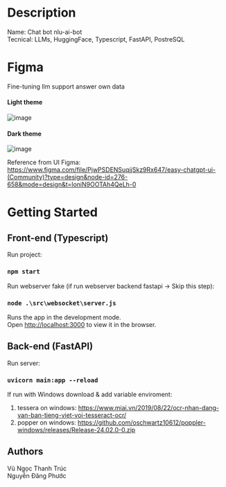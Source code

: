 # Description  
Name: Chat bot nlu-ai-bot  
Tecnical: LLMs, HuggingFace, Typescript, FastAPI, PostreSQL  
# Figma  
Fine-tuning llm support answer own data  
#### Light theme  
![image](https://github.com/VuNgocThanhTruc/nlu-ai-bot/assets/77735001/c4e484c6-7b80-48ca-977a-9a37b3a00fa7)  
#### Dark theme  
![image](https://github.com/VuNgocThanhTruc/nlu-ai-bot/assets/77735001/b55d98a4-3698-41e2-b6c6-f2cb102f7ab5)

  Reference from UI Figma:
https://www.figma.com/file/PjwPSDENSuqjjSkz9Rx647/easy-chatgpt-ui-(Community)?type=design&node-id=276-658&mode=design&t=loniN9OOTAh4QeLh-0
# Getting Started  
## Front-end (Typescript)
  
  Run project:  
  ### `npm start`

  Run webserver fake (if run webserver backend fastapi -> Skip this step): 
  ### `node .\src\websocket\server.js`

Runs the app in the development mode.\
Open [http://localhost:3000](http://localhost:3000) to view it in the browser.

## Back-end (FastAPI)
  Run server:
  ### `uvicorn main:app --reload`

  If run with Windows download & add variable enviroment:
  1. tessera on windows: https://www.miai.vn/2019/08/22/ocr-nhan-dang-van-ban-tieng-viet-voi-tesseract-ocr/
  2. popper on windows: https://github.com/oschwartz10612/poppler-windows/releases/Release-24.02.0-0.zip

## Authors
Vũ Ngọc Thanh Trúc  
Nguyễn Đăng Phước 
